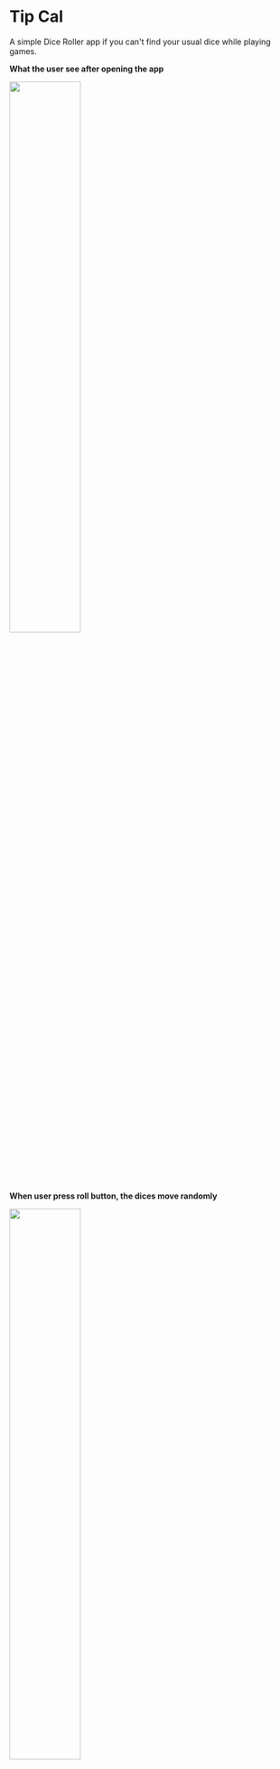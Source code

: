 # Tip Cal
A simple Dice Roller app if you can't find your usual dice while playing games.

**What the user see after opening the app**


<img src = ".\img\img1.jpg" width="50%">


**When user press roll button, the dices move randomly**


<img src = ".\img\img2.jpg" width="50%">